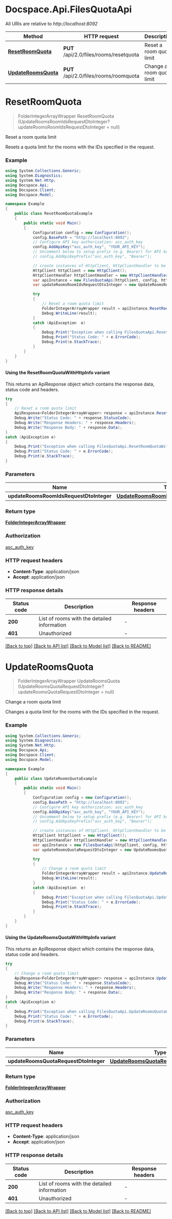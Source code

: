 # Docspace.Api.FilesQuotaApi

All URIs are relative to *http://localhost:8092*

| Method | HTTP request | Description |
|--------|--------------|-------------|
| [**ResetRoomQuota**](FilesQuotaApi.md#resetroomquota) | **PUT** /api/2.0/files/rooms/resetquota | Reset a room quota limit |
| [**UpdateRoomsQuota**](FilesQuotaApi.md#updateroomsquota) | **PUT** /api/2.0/files/rooms/roomquota | Change a room quota limit |

<a id="resetroomquota"></a>
# **ResetRoomQuota**
> FolderIntegerArrayWrapper ResetRoomQuota (UpdateRoomsRoomIdsRequestDtoInteger? updateRoomsRoomIdsRequestDtoInteger = null)

Reset a room quota limit

Resets a quota limit for the rooms with the IDs specified in the request.

### Example
```csharp
using System.Collections.Generic;
using System.Diagnostics;
using System.Net.Http;
using Docspace.Api;
using Docspace.Client;
using Docspace.Model;

namespace Example
{
    public class ResetRoomQuotaExample
    {
        public static void Main()
        {
            Configuration config = new Configuration();
            config.BasePath = "http://localhost:8092";
            // Configure API key authorization: asc_auth_key
            config.AddApiKey("asc_auth_key", "YOUR_API_KEY");
            // Uncomment below to setup prefix (e.g. Bearer) for API key, if needed
            // config.AddApiKeyPrefix("asc_auth_key", "Bearer");

            // create instances of HttpClient, HttpClientHandler to be reused later with different Api classes
            HttpClient httpClient = new HttpClient();
            HttpClientHandler httpClientHandler = new HttpClientHandler();
            var apiInstance = new FilesQuotaApi(httpClient, config, httpClientHandler);
            var updateRoomsRoomIdsRequestDtoInteger = new UpdateRoomsRoomIdsRequestDtoInteger?(); // UpdateRoomsRoomIdsRequestDtoInteger? |  (optional) 

            try
            {
                // Reset a room quota limit
                FolderIntegerArrayWrapper result = apiInstance.ResetRoomQuota(updateRoomsRoomIdsRequestDtoInteger);
                Debug.WriteLine(result);
            }
            catch (ApiException  e)
            {
                Debug.Print("Exception when calling FilesQuotaApi.ResetRoomQuota: " + e.Message);
                Debug.Print("Status Code: " + e.ErrorCode);
                Debug.Print(e.StackTrace);
            }
        }
    }
}
```

#### Using the ResetRoomQuotaWithHttpInfo variant
This returns an ApiResponse object which contains the response data, status code and headers.

```csharp
try
{
    // Reset a room quota limit
    ApiResponse<FolderIntegerArrayWrapper> response = apiInstance.ResetRoomQuotaWithHttpInfo(updateRoomsRoomIdsRequestDtoInteger);
    Debug.Write("Status Code: " + response.StatusCode);
    Debug.Write("Response Headers: " + response.Headers);
    Debug.Write("Response Body: " + response.Data);
}
catch (ApiException e)
{
    Debug.Print("Exception when calling FilesQuotaApi.ResetRoomQuotaWithHttpInfo: " + e.Message);
    Debug.Print("Status Code: " + e.ErrorCode);
    Debug.Print(e.StackTrace);
}
```

### Parameters

| Name | Type | Description | Notes |
|------|------|-------------|-------|
| **updateRoomsRoomIdsRequestDtoInteger** | [**UpdateRoomsRoomIdsRequestDtoInteger?**](UpdateRoomsRoomIdsRequestDtoInteger?.md) |  | [optional]  |

### Return type

[**FolderIntegerArrayWrapper**](FolderIntegerArrayWrapper.md)

### Authorization

[asc_auth_key](../README.md#asc_auth_key)

### HTTP request headers

 - **Content-Type**: application/json
 - **Accept**: application/json


### HTTP response details
| Status code | Description | Response headers |
|-------------|-------------|------------------|
| **200** | List of rooms with the detailed information |  -  |
| **401** | Unauthorized |  -  |

[[Back to top]](#) [[Back to API list]](../README.md#documentation-for-api-endpoints) [[Back to Model list]](../README.md#documentation-for-models) [[Back to README]](../README.md)

<a id="updateroomsquota"></a>
# **UpdateRoomsQuota**
> FolderIntegerArrayWrapper UpdateRoomsQuota (UpdateRoomsQuotaRequestDtoInteger? updateRoomsQuotaRequestDtoInteger = null)

Change a room quota limit

Changes a quota limit for the rooms with the IDs specified in the request.

### Example
```csharp
using System.Collections.Generic;
using System.Diagnostics;
using System.Net.Http;
using Docspace.Api;
using Docspace.Client;
using Docspace.Model;

namespace Example
{
    public class UpdateRoomsQuotaExample
    {
        public static void Main()
        {
            Configuration config = new Configuration();
            config.BasePath = "http://localhost:8092";
            // Configure API key authorization: asc_auth_key
            config.AddApiKey("asc_auth_key", "YOUR_API_KEY");
            // Uncomment below to setup prefix (e.g. Bearer) for API key, if needed
            // config.AddApiKeyPrefix("asc_auth_key", "Bearer");

            // create instances of HttpClient, HttpClientHandler to be reused later with different Api classes
            HttpClient httpClient = new HttpClient();
            HttpClientHandler httpClientHandler = new HttpClientHandler();
            var apiInstance = new FilesQuotaApi(httpClient, config, httpClientHandler);
            var updateRoomsQuotaRequestDtoInteger = new UpdateRoomsQuotaRequestDtoInteger?(); // UpdateRoomsQuotaRequestDtoInteger? |  (optional) 

            try
            {
                // Change a room quota limit
                FolderIntegerArrayWrapper result = apiInstance.UpdateRoomsQuota(updateRoomsQuotaRequestDtoInteger);
                Debug.WriteLine(result);
            }
            catch (ApiException  e)
            {
                Debug.Print("Exception when calling FilesQuotaApi.UpdateRoomsQuota: " + e.Message);
                Debug.Print("Status Code: " + e.ErrorCode);
                Debug.Print(e.StackTrace);
            }
        }
    }
}
```

#### Using the UpdateRoomsQuotaWithHttpInfo variant
This returns an ApiResponse object which contains the response data, status code and headers.

```csharp
try
{
    // Change a room quota limit
    ApiResponse<FolderIntegerArrayWrapper> response = apiInstance.UpdateRoomsQuotaWithHttpInfo(updateRoomsQuotaRequestDtoInteger);
    Debug.Write("Status Code: " + response.StatusCode);
    Debug.Write("Response Headers: " + response.Headers);
    Debug.Write("Response Body: " + response.Data);
}
catch (ApiException e)
{
    Debug.Print("Exception when calling FilesQuotaApi.UpdateRoomsQuotaWithHttpInfo: " + e.Message);
    Debug.Print("Status Code: " + e.ErrorCode);
    Debug.Print(e.StackTrace);
}
```

### Parameters

| Name | Type | Description | Notes |
|------|------|-------------|-------|
| **updateRoomsQuotaRequestDtoInteger** | [**UpdateRoomsQuotaRequestDtoInteger?**](UpdateRoomsQuotaRequestDtoInteger?.md) |  | [optional]  |

### Return type

[**FolderIntegerArrayWrapper**](FolderIntegerArrayWrapper.md)

### Authorization

[asc_auth_key](../README.md#asc_auth_key)

### HTTP request headers

 - **Content-Type**: application/json
 - **Accept**: application/json


### HTTP response details
| Status code | Description | Response headers |
|-------------|-------------|------------------|
| **200** | List of rooms with the detailed information |  -  |
| **401** | Unauthorized |  -  |

[[Back to top]](#) [[Back to API list]](../README.md#documentation-for-api-endpoints) [[Back to Model list]](../README.md#documentation-for-models) [[Back to README]](../README.md)

